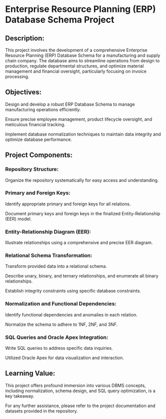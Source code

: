 # Enterprise Resource Planning (ERP) Database Schema Project

## Description:

This project involves the development of a comprehensive Enterprise Resource Planning (ERP) Database Schema for a manufacturing and supply chain company. The database aims to streamline operations from design to production, regulate departmental structures, and optimize material management and financial oversight, particularly focusing on invoice processing.

## Objectives:

Design and develop a robust ERP Database Schema to manage manufacturing operations efficiently.

Ensure precise employee management, product lifecycle oversight, and meticulous financial tracking.

Implement database normalization techniques to maintain data integrity and optimize database performance.

## Project Components:

### Repository Structure:

Organize the repository systematically for easy access and understanding.

### Primary and Foreign Keys:

Identify appropriate primary and foreign keys for all relations.

Document primary keys and foreign keys in the finalized Entity-Relationship (EER) model.

### Entity-Relationship Diagram (EER):

Illustrate relationships using a comprehensive and precise EER diagram.

### Relational Schema Transformation:

Transform provided data into a relational schema.

Describe unary, binary, and ternary relationships, and enumerate all binary relationships.

Establish integrity constraints using specific database constraints.

### Normalization and Functional Dependencies:

Identify functional dependencies and anomalies in each relation.

Normalize the schema to adhere to 1NF, 2NF, and 3NF.

### SQL Queries and Oracle Apex Integration:

Write SQL queries to address specific data inquiries.

Utilized Oracle Apex for data visualization and interaction.

## Learning Value:

This project offers profound immersion into various DBMS concepts, including normalization, schema design, and SQL query optimization, is a key takeaway.

For any further assistance, please refer to the project documentation and datasets provided in the repository.


